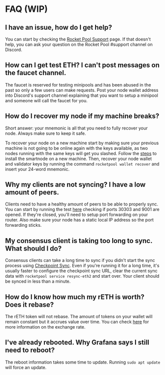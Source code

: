 # FAQ (WIP)

## I have an issue, how do I get help?

You can start by checking the [Rocket Pool Support](https://rocketpool.support) page. If that doesn't help, you can ask your question on the Rocket Pool #support channel on Discord.

## How can I get test ETH? I can't post messages on the faucet channel. 

The faucet is reserved for testing minipools and has been abused in the past so only a few users can make requests. Post your node wallet address into Discord's support channel explaining that you want to setup a minipool and someone will call the faucet for you.

## How do I recover my node if my machine breaks?

Short answer: your mnemonic is all that you need to fully recover your node. Always make sure to keep it safe.

To recover your node on a new machine start by making sure your previous machine is not going to be online again with the keys available, as two nodes running with the same keys will get you slashed. 
Follow the [steps](./install-modes.md) to install the smartnode on a new machine. Then, recover your node wallet and validator keys by running the command `rocketpool wallet recover` and insert your 24-word mnemonic.

## Why my clients are not syncing? I have a low amount of peers.
Clients need to have a healthy amount of peers to be able to properly sync. You can start by running the test [here](https://www.yougetsignal.com/tools/open-ports/) checking if ports 30303 and 9001 are opened. If they're closed, you'll need to setup port forwarding on your router. Also make sure your node has a static local IP address so the port forwarding sticks.

## My consensus client is taking too long to sync. What should I do?

Consensus clients can take a long time to sync if you didn't start the sync process using [Checkpoint Sync](./config-docker.md#beacon-chain-checkpoint-syncing-with-infura). Even if you're running it for a long time, it's usually faster to configure the checkpoint sync URL, clear the current sync data with `rocketpool service resync-eth2` and start over. Your client should be synced in less than a minute.

## How do I know how much my rETH is worth? Does it rebase?

The rETH token will not rebase. The amount of tokens on your wallet will remain constant but it accrues value over time. You can check [here](https://rocketscan.io/reth) for more information on the exchange rate.

## I've already rebooted. Why Grafana says I still need to reboot?

The reboot information takes some time to update. Running `sudo apt update` will force an update.


